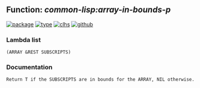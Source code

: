 ## Function: ***common-lisp:array-in-bounds-p***
[![package](https://img.shields.io/badge/Package-COMMON--LISP-5f9ea0.svg?style=social&colorA=999999)](../) [![type](https://img.shields.io/badge/Type-Function-5f9ea0.svg?style=social&colorA=999999)](../#function) [![clhs](https://img.shields.io/badge/CLHS-ARRAY--IN--BOUNDS--P-5f9ea0.svg?style=social&colorA=999999)](http://www.lispworks.com/documentation/HyperSpec/Body/f_ar_in_.htm) [![github](https://img.shields.io/badge/GitHub-View_the_source-5f9ea0.svg?style=social&colorA=999999&logo=github)](https://github.com/sbcl/sbcl/blob/master/src/code/array.lisp/) 
### Lambda list
```
(ARRAY &REST SUBSCRIPTS)
```
### Documentation
```
Return T if the SUBSCRIPTS are in bounds for the ARRAY, NIL otherwise.
```
